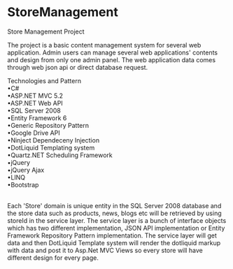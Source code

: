# StoreManagement
Store Management Project

The project is a basic content management system for several web application.
Admin users can manage several web applications' contents and design from only one admin panel. 
The web application data comes through web json api or direct database request.

Technologies and Pattern <br>
•C# <br>
•ASP.NET MVC 5.2<br>
•ASP.NET Web API <br>
•SQL Server 2008<br>
•Entity Framework 6<br>
•Generic Repository Pattern <br>
•Google Drive API <br>
•Ninject Dependeceny Injection<br>
•DotLiquid Templating system<br>
•Quartz.NET Scheduling Framework<br>
•jQuery <br>
•jQuery Ajax <br>
•LINQ <br>
•Bootstrap <br>



<br>
Each 'Store' domain is unique entity in the SQL Server 2008 database and the store data such as products, news, blogs etc will be retrieved by using storeId in the service layer. The service layer is a bunch of interface objects which has two different implementation, JSON API implementation or Entity Framework Repository Pattern implementation. The service layer will get data and then DotLiquid Template system will render the dotliquid markup with data and post it to Asp.Net MVC Views so every store will have different design for every page. 
 